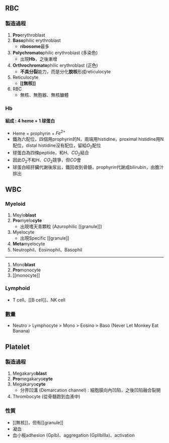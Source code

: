 ## RBC
### 製造過程
1. **Pro**erythroblast
2. **Baso**philic erythroblast
	- **ribosome**最多
3. **Polychromato**philic erythroblast (多染色)
	- 出現**Hb**，之後漸增
4. **Orthrochromato**philic erythroblast (正色)
	- **不具分裂**能力，而是分化**脫核**形成reticulocyte
5. Reticulocyte
	- **[[無核]]**
6. RBC
	- 無核、無胞器、無核醣體
### Hb
#### 組成 : 4 heme + 1 球蛋白
- Heme = prophyrin + $Fe^{2+}$
- 鐵為六配位，四個用prophyrin的N，兩端用histidine，proximal histidine用N配位，distal histidine沒有配位，留給$O_2$配位
- 球蛋白為四條peptide，和$H、CO_2$結合
- 因此$O_2$不和$H、CO_2$競爭，但$CO$會
- 球蛋白經肝臟代謝後尿出，鐵回收到骨髓，prophyrin代謝成bilirubin，由膽汁排出
## WBC
### Myeloid
1. Meylo**blast**
2. **Pro**myelo**cyte**
	- 出現嗜天青顆粒 (Azurophilic [[granule]])
3. Myelocyte
	- 出現Specific [[granule]]
4. **Meta**myelocyte
5. Neutrophil、Eosinophil、Basophil
***
1. Mono**blast**
2. **Pro**monocyte
3. [[monocyte]]
### Lymphoid
- T cell、[[B cell]]、NK cell

### 數量
- Neutro > Lymphocyte > Mono > Eosino > Baso 
  (Never Let Monkey Eat Banana)
## Platelet
### 製造過程
1. Megakaryo**blast**
2. **Pro**megakaryo**cyte**
3. Megakaryo**cyte**
	- 分界凹溝 (Demarcation channel) : 細胞膜向內凹陷，之後凹陷融合裂開
1. Thrombocyte (從骨髓跑到血液中)
### 性質
- [[無核]]，但有[[granule]]
- 凝血
- 血小板adhesion (GpIb)、aggregation (GpIIbIIIa)、activation